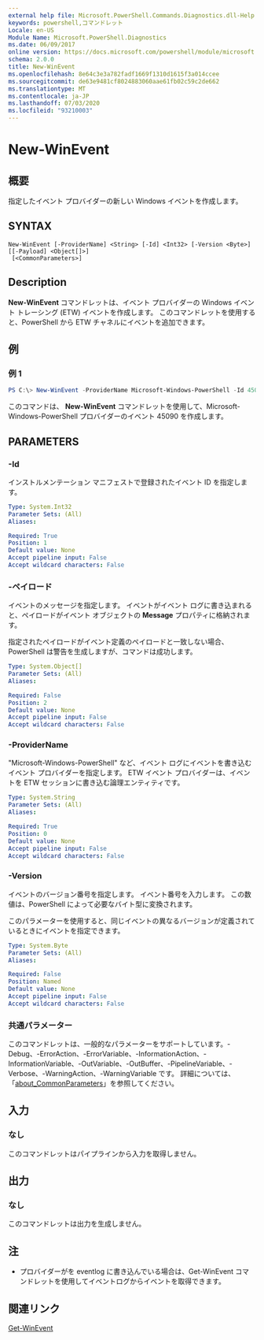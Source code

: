 ```yaml
---
external help file: Microsoft.PowerShell.Commands.Diagnostics.dll-Help.xml
keywords: powershell,コマンドレット
Locale: en-US
Module Name: Microsoft.PowerShell.Diagnostics
ms.date: 06/09/2017
online version: https://docs.microsoft.com/powershell/module/microsoft.powershell.diagnostics/new-winevent?view=powershell-7&WT.mc_id=ps-gethelp
schema: 2.0.0
title: New-WinEvent
ms.openlocfilehash: 8e64c3e3a782fadf1669f1310d1615f3a014ccee
ms.sourcegitcommit: de63e9481cf8024883060aae61fb02c59c2de662
ms.translationtype: MT
ms.contentlocale: ja-JP
ms.lasthandoff: 07/03/2020
ms.locfileid: "93210003"
---
```

# New-WinEvent

## 概要
指定したイベント プロバイダーの新しい Windows イベントを作成します。

## SYNTAX

```
New-WinEvent [-ProviderName] <String> [-Id] <Int32> [-Version <Byte>] [[-Payload] <Object[]>]
 [<CommonParameters>]
```

## Description

**New-WinEvent** コマンドレットは、イベント プロバイダーの Windows イベント トレーシング (ETW) イベントを作成します。
このコマンドレットを使用すると、PowerShell から ETW チャネルにイベントを追加できます。

## 例

### 例 1

```powershell
PS C:\> New-WinEvent -ProviderName Microsoft-Windows-PowerShell -Id 45090 -Payload @("Workflow", "Running")
```

このコマンドは、 **New-WinEvent** コマンドレットを使用して、Microsoft-Windows-PowerShell プロバイダーのイベント 45090 を作成します。

## PARAMETERS

### -Id

インストルメンテーション マニフェストで登録されたイベント ID を指定します。

```yaml
Type: System.Int32
Parameter Sets: (All)
Aliases:

Required: True
Position: 1
Default value: None
Accept pipeline input: False
Accept wildcard characters: False
```

### -ペイロード

イベントのメッセージを指定します。 イベントがイベント ログに書き込まれると、ペイロードがイベント オブジェクトの **Message** プロパティに格納されます。

指定されたペイロードがイベント定義のペイロードと一致しない場合、PowerShell は警告を生成しますが、コマンドは成功します。

```yaml
Type: System.Object[]
Parameter Sets: (All)
Aliases:

Required: False
Position: 2
Default value: None
Accept pipeline input: False
Accept wildcard characters: False
```

### -ProviderName

"Microsoft-Windows-PowerShell" など、イベント ログにイベントを書き込むイベント プロバイダーを指定します。 ETW イベント プロバイダーは、イベントを ETW セッションに書き込む論理エンティティです。

```yaml
Type: System.String
Parameter Sets: (All)
Aliases:

Required: True
Position: 0
Default value: None
Accept pipeline input: False
Accept wildcard characters: False
```

### -Version

イベントのバージョン番号を指定します。 イベント番号を入力します。 この数値は、PowerShell によって必要なバイト型に変換されます。

このパラメーターを使用すると、同じイベントの異なるバージョンが定義されているときにイベントを指定できます。

```yaml
Type: System.Byte
Parameter Sets: (All)
Aliases:

Required: False
Position: Named
Default value: None
Accept pipeline input: False
Accept wildcard characters: False
```

### 共通パラメーター

このコマンドレットは、一般的なパラメーターをサポートしています。-Debug、-ErrorAction、-ErrorVariable、-InformationAction、-InformationVariable、-OutVariable、-OutBuffer、-PipelineVariable、-Verbose、-WarningAction、-WarningVariable です。 詳細については、「[about_CommonParameters](https://go.microsoft.com/fwlink/?LinkID=113216)」を参照してください。

## 入力

### なし

このコマンドレットはパイプラインから入力を取得しません。

## 出力

### なし

このコマンドレットは出力を生成しません。

## 注

* プロバイダーがを eventlog に書き込んでいる場合は、Get-WinEvent コマンドレットを使用してイベントログからイベントを取得できます。

## 関連リンク

[Get-WinEvent](Get-WinEvent.md)
